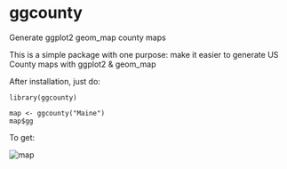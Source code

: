 ggcounty
========

Generate ggplot2 geom_map county maps

This is a simple package with one purpose: make it easier to generate US County maps with ggplot2 & geom_map

After installation, just do:

    library(ggcounty)
    
    map <- ggcounty("Maine")
    map$gg
    
To get:

![map](https://rawgit.com/hrbrmstr/ggcounty/master/maine.svg)
